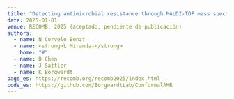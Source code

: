 ```yaml
---
title: "Detecting antimicrobial resistance through MALDI-TOF mass spectrometry with statistical guarantees using conformal prediction"
date: 2025-01-01
venue: RECOMB, 2025 (aceptado, pendiente de publicación)
authors:
  - name: N Corvelo Benz‡
  - name: <strong>L Miranda‡</strong>
    home: "#"
  - name: D Chen
  - name: J Sattler
  - name: K Borgwardt
page_es: https://recomb.org/recomb2025/index.html
code_es: https://github.com/BorgwardtLab/ConformalAMR
---
```

